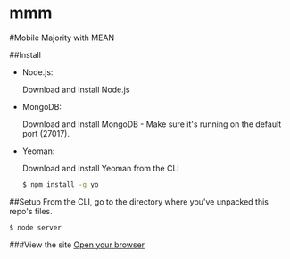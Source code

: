 mmm
===

#Mobile Majority with MEAN

##Install
- Node.js:

    Download and Install Node.js

- MongoDB:

    Download and Install MongoDB - Make sure it's running on the default port (27017).

- Yeoman:

    Download and Install Yeoman from the CLI
    ```bash
    $ npm install -g yo
    ```

##Setup
From the CLI, go to the directory where you've unpacked this repo's files.
```bash
$ node server
```

###View the site
[Open your browser](http://localhost:3000)